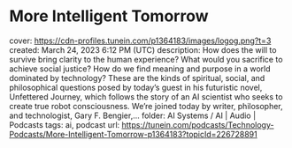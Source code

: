# More Intelligent Tomorrow

cover: https://cdn-profiles.tunein.com/p1364183/images/logog.png?t=3
created: March 24, 2023 6:12 PM (UTC)
description: How does the will to survive bring clarity to the human experience? What would you sacrifice to achieve social justice? How do we find meaning and purpose in a world dominated by technology? These are the kinds of spiritual, social, and philosophical questions posed by today’s guest in his futuristic novel, Unfettered Journey, which follows the story of an AI scientist who seeks to create true robot consciousness. We’re joined today by writer, philosopher, and technologist, Gary F. Bengier,...
folder: AI Systems / AI | Audio | Podcasts
tags: ai, podcast
url: https://tunein.com/podcasts/Technology-Podcasts/More-Intelligent-Tomorrow-p1364183?topicId=226728891